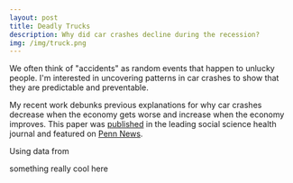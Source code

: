 ```yaml
---
layout: post
title: Deadly Trucks
description: Why did car crashes decline during the recession?
img: /img/truck.png
---
```


We often think of "accidents" as random events that happen to unlucky people. I'm interested in uncovering patterns in car crashes to show that they are predictable and preventable. 

My recent work debunks previous explanations for why car crashes decrease when the economy gets worse and increase when the economy improves. This paper was [published](http://www.sciencedirect.com/science/article/pii/S0277953616300715
) in the leading social science health journal and featured on [Penn News](https://news.upenn.edu/news/penn-research-connects-recession-recovery-commercial-truck-fatalities).  


Using data from 


<img class="col three" src="{{ site.baseurl }}/img/trucks.png" align = "middle" alt="" title="truck result"/>

<div class="col three caption">
	something really cool here
</div>

